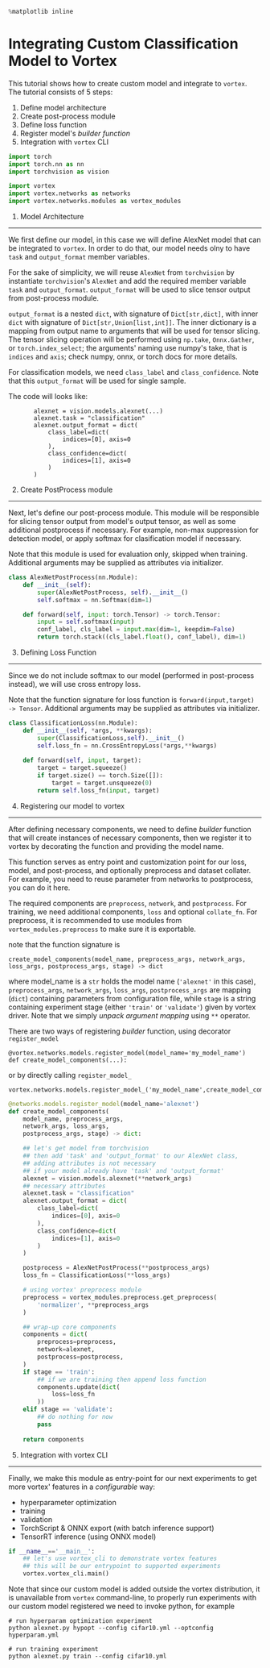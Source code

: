 ```python
%matplotlib inline
```

Integrating Custom Classification Model to Vortex
=================================================
This tutorial shows how to create custom model and integrate to `vortex`.
The tutorial consists of 5 steps:

1. Define model architecture
2. Create post-process module
3. Define loss function
4. Register model's *builder function*
5. Integration with `vortex` CLI

```python
import torch
import torch.nn as nn
import torchvision as vision

import vortex
import vortex.networks as networks
import vortex.networks.modules as vortex_modules
```

1. Model Architecture
---------------------

We first define our model, in this case we will define AlexNet model
that can be integrated to `vortex`. In order to do that, our model needs
olny to have `task` and `output_format` member variables.

For the sake of simplicity, we will reuse `AlexNet` from `torchvision` by
instantiate `torchvision`'s `AlexNet` and add the required member variable
`task` and `output_format`. `output_format` will be used to slice tensor
output from post-process module. 

`output_format` is a nested `dict`, with signature of `Dict[str,dict]`,
with inner `dict` with signature of `Dict[str,Union[list,int]]`.  The inner
dictionary is a mapping from output name to arguments that will be used for tensor slicing.
The tensor slicing operation will be performed using `np.take`, `Onnx.Gather`, or
`torch.index_select`; the arguments' naming use numpy's take, that is `indices` and `axis`;
check numpy, onnx, or torch docs for more details.

For classification models, we need `class_label` and `class_confidence`.
Note that this `output_format` will be used for single sample.

The code will looks like:
```
       alexnet = vision.models.alexnet(...)
       alexnet.task = "classification"
       alexnet.output_format = dict(
           class_label=dict(
               indices=[0], axis=0
           ),
           class_confidence=dict(
               indices=[1], axis=0
           )
       )
```


2. Create PostProcess module
----------------------------

Next, let's define our post-process module. This module will be responsible
for slicing tensor output from model's output tensor, as well as some additional postprocess
if necessary. For example, non-max suppression for detection model, or apply
softmax for clasification model if necessary.

Note that this module is used for evaluation only, skipped when training.
Additional arguments may be supplied as attributes via initializer.

```python
class AlexNetPostProcess(nn.Module):
    def __init__(self):
        super(AlexNetPostProcess, self).__init__()
        self.softmax = nn.Softmax(dim=1)

    def forward(self, input: torch.Tensor) -> torch.Tensor:
        input = self.softmax(input)
        conf_label, cls_label = input.max(dim=1, keepdim=False)
        return torch.stack((cls_label.float(), conf_label), dim=1)
```

3. Defining Loss Function
-------------------------

Since we do not include softmax to our model (performed in post-process instead), 
we will use cross entropy loss.

Note that the function signature for loss function is `forward(input,target) -> Tensor`.
Additional arguments may be supplied as attributes via initializer.

```python
class ClassificationLoss(nn.Module):
    def __init__(self, *args, **kwargs):
        super(ClassificationLoss,self).__init__()
        self.loss_fn = nn.CrossEntropyLoss(*args,**kwargs)
    
    def forward(self, input, target):
        target = target.squeeze()
        if target.size() == torch.Size([]):
            target = target.unsqueeze(0)
        return self.loss_fn(input, target)
```

4. Registering our model to vortex
----------------------------------

After defining necessary components, we need to define *builder* function
that will create instances of necessary components, then we register it to vortex
by decorating the function and providing the model name.

This function serves as entry point and customization point for our loss, model,
and post-process, and optionally preprocess and dataset collater. For example, you
need to reuse parameter from networks to postprocess, you can do it here.

The required components are `preprocess`, `network`, and `postprocess`.
For training, we need additional components, `loss` and optional `collate_fn`.
For preprocess, it is recommended to use modules from `vortex_modules.preprocess` to 
make sure it is exportable.

note that the function signature is 
```
create_model_components(model_name, preprocess_args, network_args, loss_args, postprocess_args, stage) -> dict
```
where model_name is a `str` holds the model name (`'alexnet'` in this case), `preprocess_args`,
`network_args`, `loss_args`, `postprocess_args` are mapping (`dict`) containing parameters from
configuration file, while `stage` is a string containing experiment stage (either `'train'` or `'validate'`)
given by vortex driver. Note that we simply *unpack argument mapping*  using `**` operator.

There are two ways of registering *builder* function, using decorator `register_model`
```
@vortex.networks.models.register_model(model_name='my_model_name')
def create_model_components(...):
```
or by directly calling `register_model_`
```
vortex.networks.models.register_model_('my_model_name',create_model_components)
```

```python
@networks.models.register_model(model_name='alexnet')
def create_model_components(
    model_name, preprocess_args,
    network_args, loss_args,
    postprocess_args, stage) -> dict:

    ## let's get model from torchvision
    ## then add 'task' and 'output_format' to our AlexNet class,
    ## adding attributes is not necessary 
    ## if your model already have 'task' and 'output_format'
    alexnet = vision.models.alexnet(**network_args)
    ## necessary attributes
    alexnet.task = "classification"
    alexnet.output_format = dict(
        class_label=dict(
            indices=[0], axis=0
        ),
        class_confidence=dict(
            indices=[1], axis=0
        )
    )

    postprocess = AlexNetPostProcess(**postprocess_args)
    loss_fn = ClassificationLoss(**loss_args)

    # using vortex' preprocess module
    preprocess = vortex_modules.preprocess.get_preprocess(
        'normalizer', **preprocess_args
    )

    ## wrap-up core components
    components = dict(
        preprocess=preprocess,
        network=alexnet,
        postprocess=postprocess,
    )
    if stage == 'train':
        ## if we are training then append loss function
        components.update(dict(
            loss=loss_fn
        ))
    elif stage == 'validate':
        ## do nothing for now
        pass
    
    return components
```

5. Integration with vortex CLI
----------------------------

Finally, we make this module as entry-point for our next experiments
to get more vortex' features in a *configurable* way:  

- hyperparameter optimization  
- training  
- validation  
- TorchScript & ONNX export (with batch inference support)   
- TensorRT inference (using ONNX model)  

```python
if __name__=='__main__':
    ## let's use vortex_cli to demonstrate vortex features
    ## this will be our entrypoint to supported experiments
    vortex.vortex_cli.main()
```

Note that since our custom model is added outside the vortex distribution,
it is unavailable from `vortex` command-line, to properly run experiments
with our custom model registered we need to invoke python, for example
```Shell
# run hyperparam optimization experiment
python alexnet.py hypopt --config cifar10.yml --optconfig hyperparam.yml
```
```Shell
# run training experiment
python alexnet.py train --config cifar10.yml
```
